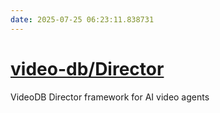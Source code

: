 ```yaml
---
date: 2025-07-25 06:23:11.838731
---
```


# [video-db/Director](https://github.com/video-db/Director)

VideoDB Director framework for AI video agents